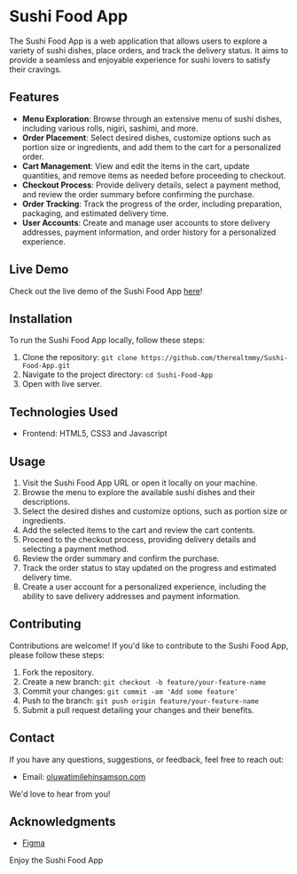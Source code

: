 # Sushi Food App

The Sushi Food App is a web application that allows users to explore a variety of sushi dishes, place orders, and track the delivery status. It aims to provide a seamless and enjoyable experience for sushi lovers to satisfy their cravings.

## Features

- **Menu Exploration**: Browse through an extensive menu of sushi dishes, including various rolls, nigiri, sashimi, and more.
- **Order Placement**: Select desired dishes, customize options such as portion size or ingredients, and add them to the cart for a personalized order.
- **Cart Management**: View and edit the items in the cart, update quantities, and remove items as needed before proceeding to checkout.
- **Checkout Process**: Provide delivery details, select a payment method, and review the order summary before confirming the purchase.
- **Order Tracking**: Track the progress of the order, including preparation, packaging, and estimated delivery time.
- **User Accounts**: Create and manage user accounts to store delivery addresses, payment information, and order history for a personalized experience.

## Live Demo

Check out the live demo of the Sushi Food App [here](https://sushi-food-app-five.vercel.app/)!

## Installation

To run the Sushi Food App locally, follow these steps:

1. Clone the repository: `git clone https://github.com/therealtmmy/Sushi-Food-App.git`
2. Navigate to the project directory: `cd Sushi-Food-App`
3. Open with live server.

## Technologies Used

- Frontend: HTML5, CSS3 and Javascript

## Usage

1. Visit the Sushi Food App URL or open it locally on your machine.
2. Browse the menu to explore the available sushi dishes and their descriptions.
3. Select the desired dishes and customize options, such as portion size or ingredients.
4. Add the selected items to the cart and review the cart contents.
5. Proceed to the checkout process, providing delivery details and selecting a payment method.
6. Review the order summary and confirm the purchase.
7. Track the order status to stay updated on the progress and estimated delivery time.
8. Create a user account for a personalized experience, including the ability to save delivery addresses and payment information.

## Contributing

Contributions are welcome! If you'd like to contribute to the Sushi Food App, please follow these steps:

1. Fork the repository.
2. Create a new branch: `git checkout -b feature/your-feature-name`
3. Commit your changes: `git commit -am 'Add some feature'`
4. Push to the branch: `git push origin feature/your-feature-name`
5. Submit a pull request detailing your changes and their benefits.

## Contact

If you have any questions, suggestions, or feedback, feel free to reach out:

- Email: [oluwatimilehinsamson.com](mailto:oluwatimilehinsamson.com)

We'd love to hear from you!

## Acknowledgments

- [Figma](figma.com/file/pp0Y5pyt2T5jzMzvsuO8vb/Sushi-Food-App?type=design&node-id=0-1&t=eGjeIjD80IkSribz-0)

Enjoy the Sushi Food App
